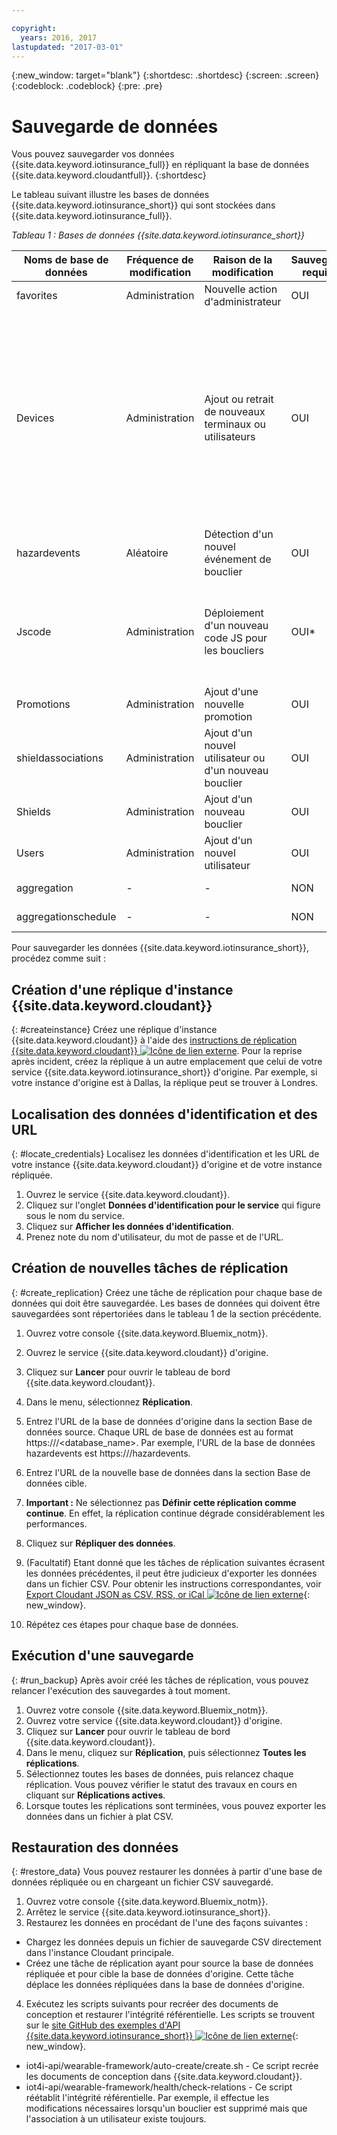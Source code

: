 ```yaml
---

copyright:
  years: 2016, 2017
lastupdated: "2017-03-01"
---
```


<!-- Common attributes used in the template are defined as follows: -->
{:new_window: target="blank"}
{:shortdesc: .shortdesc}
{:screen: .screen}
{:codeblock: .codeblock}
{:pre: .pre}



<!-- {{site.data.keyword.iotinsurance_full}}  {{site.data.keyword.iotinsurance_short}}  -->

# Sauvegarde de données
Vous pouvez sauvegarder vos données {{site.data.keyword.iotinsurance_full}} en répliquant la base de données {{site.data.keyword.cloudantfull}}.
{:shortdesc}

Le tableau suivant illustre les bases de données {{site.data.keyword.iotinsurance_short}} qui sont stockées dans {{site.data.keyword.iotinsurance_full}}.

*Tableau 1 : Bases de données {{site.data.keyword.iotinsurance_short}}*

Noms de base de données| Fréquence de modification| Raison de la modification | Sauvegarde requise | Commentaires
------------- | -------------| -------------| -------------| -------------
favorites|Administration|Nouvelle action d'administrateur|OUI|-
Devices|Administration|Ajout ou retrait de nouveaux terminaux ou utilisateurs|OUI| Le transformateur génère dynamiquement une table en mémoire et la remplit avec les données issues du fournisseur de terminaux. Pour les passerelles connectées directement, cette table stocke les terminaux.
hazardevents|Aléatoire|Détection d'un nouvel événement de bouclier|OUI|-
Jscode|Administration|Déploiement d'un nouveau code JS pour les boucliers|OUI*| L'administrateur a la possibilité d'ignorer la sauvegarde et de déployer une nouvelle version du code JS.
Promotions|Administration|Ajout d'une nouvelle promotion|OUI|-
shieldassociations|Administration|Ajout d'un nouvel utilisateur ou d'un nouveau bouclier|OUI|-
Shields|Administration|Ajout d'un nouveau bouclier|OUI|-
Users|Administration|Ajout d'un nouvel utilisateur|OUI|-
aggregation|-|-|NON|Peut être régénérée.
aggregationschedule|-|-| NON|Peut être régénérée.

Pour sauvegarder les données {{site.data.keyword.iotinsurance_short}}, procédez comme suit :

## Création d'une réplique d'instance {{site.data.keyword.cloudant}}
{: #createinstance}
Créez une réplique d'instance {{site.data.keyword.cloudant}} à l'aide des [instructions de réplication {{site.data.keyword.cloudant}} ![Icône de lien externe](../../icons/launch-glyph.svg)](https://docs.cloudant.com/replication.html). Pour la reprise après incident, créez la réplique à un autre emplacement que celui de votre service {{site.data.keyword.iotinsurance_short}} d'origine. Par exemple, si votre instance d'origine est à Dallas, la réplique peut se trouver à Londres.

## Localisation des données d'identification et des URL
{: #locate_credentials}
Localisez les données d'identification et les URL de votre instance {{site.data.keyword.cloudant}} d'origine et de votre instance répliquée.
1. Ouvrez le service {{site.data.keyword.cloudant}}.
2. Cliquez sur l'onglet **Données d'identification pour le service** qui figure sous le nom du service.
3. Cliquez sur **Afficher les données d'identification**.
4. Prenez note du nom d'utilisateur, du mot de passe et de l'URL.

## Création de nouvelles tâches de réplication
{: #create_replication}
Créez une tâche de réplication pour chaque base de données qui doit être sauvegardée. Les bases de données qui doivent être sauvegardées sont répertoriées dans le tableau 1 de la section précédente.

1. Ouvrez votre console {{site.data.keyword.Bluemix_notm}}.

2. Ouvrez le service {{site.data.keyword.cloudant}} d'origine.

3. Cliquez sur **Lancer** pour ouvrir le tableau de bord {{site.data.keyword.cloudant}}.

4. Dans le menu, sélectionnez **Réplication**.

5. Entrez l'URL de la base de données d'origine dans la section Base de données source. Chaque URL de base de données est au format https://<CloudantbaseURL>/<database_name>.  Par exemple, l'URL de la base de données hazardevents est https://<CloudantbaseURL>/hazardevents.

6. Entrez l'URL de la nouvelle base de données dans la section Base de données cible.

7. **Important :** Ne sélectionnez pas **Définir cette réplication comme continue**.  En effet, la réplication continue dégrade considérablement les performances.

8. Cliquez sur **Répliquer des données**.  

9. (Facultatif) Etant donné que les tâches de réplication suivantes écrasent les données précédentes, il peut être judicieux d'exporter les données dans un fichier CSV.  Pour obtenir les instructions correspondantes, voir [Export Cloudant JSON as CSV, RSS, or iCal ![Icône de lien externe](../../icons/launch-glyph.svg)](https://developer.ibm.com/clouddataservices/2015/09/22/export-cloudant-json-as-csv-rss-or-ical/){: new_window}.

10. Répétez ces étapes pour chaque base de données.

## Exécution d'une sauvegarde
{: #run_backup}
Après avoir créé les tâches de réplication, vous pouvez relancer l'exécution des sauvegardes à tout moment.
1. Ouvrez votre console {{site.data.keyword.Bluemix_notm}}.
2. Ouvrez votre service {{site.data.keyword.cloudant}} d'origine.
3. Cliquez sur **Lancer** pour ouvrir le tableau de bord {{site.data.keyword.cloudant}}.
4. Dans le menu, cliquez sur **Réplication**, puis sélectionnez **Toutes les réplications**.
5. Sélectionnez toutes les bases de données, puis relancez chaque réplication. Vous pouvez vérifier le statut des travaux en cours en cliquant sur **Réplications actives**.
6. Lorsque toutes les réplications sont terminées, vous pouvez exporter les données dans un fichier à plat CSV.

## Restauration des données
{: #restore_data}
Vous pouvez restaurer les données à partir d'une base de données répliquée ou en chargeant un fichier CSV sauvegardé.
1. Ouvrez votre console {{site.data.keyword.Bluemix_notm}}.
2. Arrêtez le service {{site.data.keyword.iotinsurance_short}}.
3. Restaurez les données en procédant de l'une des façons suivantes :
  - Chargez les données depuis un fichier de sauvegarde CSV directement dans l'instance Cloudant principale.
  - Créez une tâche de réplication ayant pour source la base de données répliquée et pour cible la base de données d'origine. Cette tâche déplace les données répliquées dans la base de données d'origine.
4. Exécutez les scripts suivants pour recréer des documents de conception et restaurer l'intégrité référentielle.  Les scripts se trouvent sur le [site GitHub des exemples d'API {{site.data.keyword.iotinsurance_short}} ![Icône de lien externe](../../icons/launch-glyph.svg)](https://github.com/IBM-Bluemix/iot4i-api-examples-nodejs/){: new_window}.
  - iot4i-api/wearable-framework/auto-create/create.sh - Ce script recrée les documents de conception dans {{site.data.keyword.cloudant}}.
  - iot4i-api/wearable-framework/health/check-relations - Ce script réétablit l'intégrité référentielle. Par exemple, il effectue les modifications nécessaires lorsqu'un bouclier est supprimé mais que l'association à un utilisateur existe toujours.

